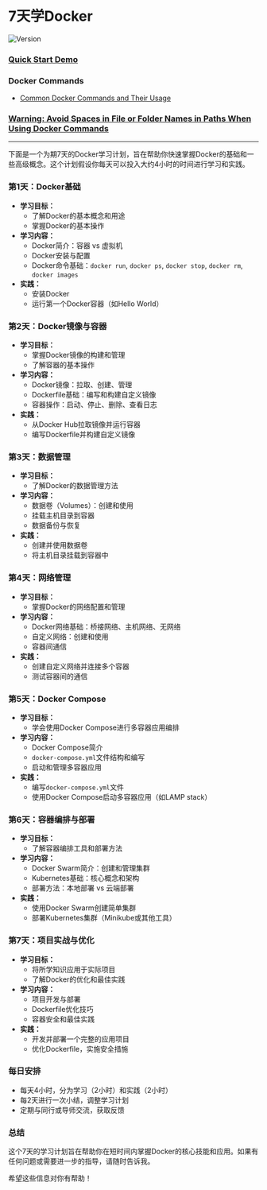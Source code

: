 # 7天学Docker 
![Version](https://img.shields.io/badge/version-1.0.0-blue)

### [Quick Start Demo](https://github.com/uwspstar/20-Day-Challenge-List/blob/main/Docker/Quick%20Start%20Demo.md)
### Docker Commands
- [Common Docker Commands and Their Usage](https://github.com/uwspstar/20-Day-Challenge-List/blob/main/Docker/Common%20Docker%20Commands%20and%20Their%20Usage.md)

### [Warning: Avoid Spaces in File or Folder Names in Paths When Using Docker Commands]()
-----

下面是一个为期7天的Docker学习计划，旨在帮助你快速掌握Docker的基础和一些高级概念。这个计划假设你每天可以投入大约4小时的时间进行学习和实践。

### 第1天：Docker基础
- **学习目标：**
  - 了解Docker的基本概念和用途
  - 掌握Docker的基本操作
- **学习内容：**
  - Docker简介：容器 vs 虚拟机
  - Docker安装与配置
  - Docker命令基础：`docker run`, `docker ps`, `docker stop`, `docker rm`, `docker images`
- **实践：**
  - 安装Docker
  - 运行第一个Docker容器（如Hello World）

### 第2天：Docker镜像与容器
- **学习目标：**
  - 掌握Docker镜像的构建和管理
  - 了解容器的基本操作
- **学习内容：**
  - Docker镜像：拉取、创建、管理
  - Dockerfile基础：编写和构建自定义镜像
  - 容器操作：启动、停止、删除、查看日志
- **实践：**
  - 从Docker Hub拉取镜像并运行容器
  - 编写Dockerfile并构建自定义镜像

### 第3天：数据管理
- **学习目标：**
  - 了解Docker的数据管理方法
- **学习内容：**
  - 数据卷（Volumes）：创建和使用
  - 挂载主机目录到容器
  - 数据备份与恢复
- **实践：**
  - 创建并使用数据卷
  - 将主机目录挂载到容器中

### 第4天：网络管理
- **学习目标：**
  - 掌握Docker的网络配置和管理
- **学习内容：**
  - Docker网络基础：桥接网络、主机网络、无网络
  - 自定义网络：创建和使用
  - 容器间通信
- **实践：**
  - 创建自定义网络并连接多个容器
  - 测试容器间的通信

### 第5天：Docker Compose
- **学习目标：**
  - 学会使用Docker Compose进行多容器应用编排
- **学习内容：**
  - Docker Compose简介
  - `docker-compose.yml`文件结构和编写
  - 启动和管理多容器应用
- **实践：**
  - 编写`docker-compose.yml`文件
  - 使用Docker Compose启动多容器应用（如LAMP stack）

### 第6天：容器编排与部署
- **学习目标：**
  - 了解容器编排工具和部署方法
- **学习内容：**
  - Docker Swarm简介：创建和管理集群
  - Kubernetes基础：核心概念和架构
  - 部署方法：本地部署 vs 云端部署
- **实践：**
  - 使用Docker Swarm创建简单集群
  - 部署Kubernetes集群（Minikube或其他工具）

### 第7天：项目实战与优化
- **学习目标：**
  - 将所学知识应用于实际项目
  - 了解Docker的优化和最佳实践
- **学习内容：**
  - 项目开发与部署
  - Dockerfile优化技巧
  - 容器安全和最佳实践
- **实践：**
  - 开发并部署一个完整的应用项目
  - 优化Dockerfile，实施安全措施

### 每日安排
- 每天4小时，分为学习（2小时）和实践（2小时）
- 每2天进行一次小结，调整学习计划
- 定期与同行或导师交流，获取反馈

### 总结
这个7天的学习计划旨在帮助你在短时间内掌握Docker的核心技能和应用。如果有任何问题或需要进一步的指导，请随时告诉我。

希望这些信息对你有帮助！
